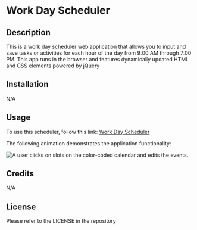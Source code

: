 # Work Day Scheduler

## Description

This is a work day scheduler web application that allows you to input and save tasks or activities for each hour of the day from 9:00 AM through 7:00 PM. This app runs in the browser and features dynamically updated HTML and CSS elements powered by jQuery

## Installation

N/A



## Usage

To use this scheduler, follow this link: [Work Day Scheduler](https://colint771.github.io/work-day-calendar)


The following animation demonstrates the application functionality:

![A user clicks on slots on the color-coded calendar and edits the events.](./Assets/05-third-party-apis-homework-demo.gif)

## Credits 

N/A

## License 

Please refer to the LICENSE in the repository
